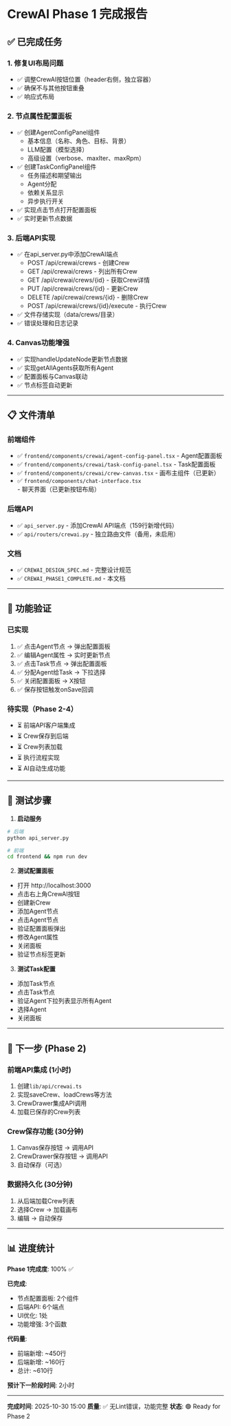 # CrewAI Phase 1 完成报告

## ✅ 已完成任务

### 1. 修复UI布局问题
- ✅ 调整CrewAI按钮位置（header右侧，独立容器）
- ✅ 确保不与其他按钮重叠
- ✅ 响应式布局

### 2. 节点属性配置面板
- ✅ 创建AgentConfigPanel组件
  - 基本信息（名称、角色、目标、背景）
  - LLM配置（模型选择）
  - 高级设置（verbose、maxIter、maxRpm）
- ✅ 创建TaskConfigPanel组件
  - 任务描述和期望输出
  - Agent分配
  - 依赖关系显示
  - 异步执行开关
- ✅ 实现点击节点打开配置面板
- ✅ 实时更新节点数据

### 3. 后端API实现
- ✅ 在api_server.py中添加CrewAI端点
  - POST /api/crewai/crews - 创建Crew
  - GET /api/crewai/crews - 列出所有Crew
  - GET /api/crewai/crews/{id} - 获取Crew详情
  - PUT /api/crewai/crews/{id} - 更新Crew
  - DELETE /api/crewai/crews/{id} - 删除Crew
  - POST /api/crewai/crews/{id}/execute - 执行Crew
- ✅ 文件存储实现（data/crews/目录）
- ✅ 错误处理和日志记录

### 4. Canvas功能增强
- ✅ 实现handleUpdateNode更新节点数据
- ✅ 实现getAllAgents获取所有Agent
- ✅ 配置面板与Canvas联动
- ✅ 节点标签自动更新

---

## 📋 文件清单

### 前端组件
- ✅ `frontend/components/crewai/agent-config-panel.tsx` - Agent配置面板
- ✅ `frontend/components/crewai/task-config-panel.tsx` - Task配置面板
- ✅ `frontend/components/crewai/crew-canvas.tsx` - 画布主组件（已更新）
- ✅ `frontend/components/chat-interface.tsx` - 聊天界面（已更新按钮布局）

### 后端API
- ✅ `api_server.py` - 添加CrewAI API端点（159行新增代码）
- ✅ `api/routers/crewai.py` - 独立路由文件（备用，未启用）

### 文档
- ✅ `CREWAI_DESIGN_SPEC.md` - 完整设计规范
- ✅ `CREWAI_PHASE1_COMPLETE.md` - 本文档

---

## 🎯 功能验证

### 已实现
1. ✅ 点击Agent节点 → 弹出配置面板
2. ✅ 编辑Agent属性 → 实时更新节点
3. ✅ 点击Task节点 → 弹出配置面板
4. ✅ 分配Agent给Task → 下拉选择
5. ✅ 关闭配置面板 → X按钮
6. ✅ 保存按钮触发onSave回调

### 待实现（Phase 2-4）
- ⏳ 前端API客户端集成
- ⏳ Crew保存到后端
- ⏳ Crew列表加载
- ⏳ 执行流程实现
- ⏳ AI自动生成功能

---

## 🧪 测试步骤

1. **启动服务**
```bash
# 后端
python api_server.py

# 前端
cd frontend && npm run dev
```

2. **测试配置面板**
- 打开 http://localhost:3000
- 点击右上角CrewAI按钮
- 创建新Crew
- 添加Agent节点
- 点击Agent节点
- 验证配置面板弹出
- 修改Agent属性
- 关闭面板
- 验证节点标签更新

3. **测试Task配置**
- 添加Task节点
- 点击Task节点
- 验证Agent下拉列表显示所有Agent
- 选择Agent
- 关闭面板

---

## 🚀 下一步 (Phase 2)

### 前端API集成 (1小时)
1. 创建`lib/api/crewai.ts`
2. 实现saveCrew、loadCrews等方法
3. CrewDrawer集成API调用
4. 加载已保存的Crew列表

### Crew保存功能 (30分钟)
1. Canvas保存按钮 → 调用API
2. CrewDrawer保存按钮 → 调用API
3. 自动保存（可选）

### 数据持久化 (30分钟)
1. 从后端加载Crew列表
2. 选择Crew → 加载画布
3. 编辑 → 自动保存

---

## 📊 进度统计

**Phase 1完成度**: 100% ✅

**已完成**:
- 节点配置面板: 2个组件
- 后端API: 6个端点
- UI优化: 1处
- 功能增强: 3个函数

**代码量**:
- 前端新增: ~450行
- 后端新增: ~160行
- 总计: ~610行

**预计下一阶段时间**: 2小时

---

**完成时间**: 2025-10-30 15:00
**质量**: ✅ 无Lint错误，功能完整
**状态**: 🟢 Ready for Phase 2

